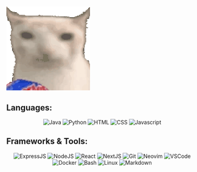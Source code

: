 # 

<picture><img src="./assets/verycat.gif"/></picture>

<div align="center">
    <h2 align="left">Languages:</h2>
    <picture><img src="https://skillicons.dev/icons?i=java" title="Java" aria-label="Java" /></picture>
    <picture><img src="https://skillicons.dev/icons?i=python" title="Python" aria-label="Python" /></picture>
    <picture><img src="https://skillicons.dev/icons?i=html" title="HTML" aria-label="HTML" /></picture>
    <picture><img src="https://skillicons.dev/icons?i=css" title="CSS" aria-label="CSS" /></picture>
    <picture><img src="https://skillicons.dev/icons?i=javascript" title="Javascript" aria-label="Javascript" /></picture>
    <br>
    <h2 align="left">Frameworks & Tools:</h2>
    <picture><img src="https://skillicons.dev/icons?i=express" title="ExpressJS" aria-label="ExpressJS" /></picture>
    <picture><img src="https://skillicons.dev/icons?i=nodejs" title="NodeJS" aria-label="NodeJS" /></picture>
    <picture><img src="https://skillicons.dev/icons?i=react" title="React" aria-label="React" /></picture>
    <picture><img src="https://skillicons.dev/icons?i=nextjs" title="NextJS" aria-label="NextJS" /></picture>
    <picture><img src="https://skillicons.dev/icons?i=git" title="Git" aria-label="Git" /></picture>
    <picture><img src="https://skillicons.dev/icons?i=neovim" title="Neovim" aria-label="Neovim" /></picture>
    <picture><img src="https://skillicons.dev/icons?i=vscode" title="VSCode" aria-label="VSCode" /></picture>
    <picture><img src="https://skillicons.dev/icons?i=docker" title="Docker" aria-label="Docker" /></picture>
    <picture><img src="https://skillicons.dev/icons?i=bash" title="Bash" aria-label="Bash" /></picture>
    <picture><img src="https://skillicons.dev/icons?i=linux" title="Linux" aria-label="Linux" /></picture>
    <picture><img src="https://skillicons.dev/icons?i=md" title="Markdown" aria-label="Markdown" /></picture>
</div>
